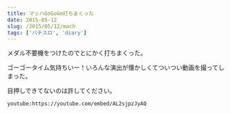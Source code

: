 ```yaml
---
title: マッハGoGoGo打ちまくった
date: 2015-05-12
slug: /2015/05/12/mach
tags: ['パチスロ', 'diary']
---
```


メダル不要機をつけたのでとにかく打ちまくった。

ゴーゴータイム気持ちいー！いろんな演出が懐かしくてついつい動画を撮ってしまった。

目押しできてないのは許してください。

`youtube:https://youtube.com/embed/AL2sjpzJyAQ`
